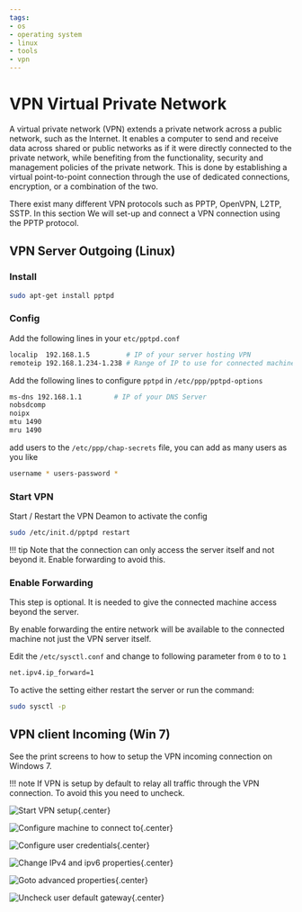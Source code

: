 ```yaml
---
tags:
- os
- operating system
- linux
- tools
- vpn
---
```

# VPN Virtual Private Network

A virtual private network (VPN) extends a private network across a public network, such as the Internet. It enables a computer to send and receive data across shared or public networks as if it were directly connected to the private network, while benefiting from the functionality, security and management policies of the private network. This is done by establishing a virtual point-to-point connection through the use of dedicated connections, encryption, or a combination of the two.

There exist many different VPN protocols such as PPTP, OpenVPN, L2TP, SSTP. In this section We will set-up and connect a VPN connection using the PPTP protocol.

## VPN Server Outgoing (Linux)

### Install

``` bash
sudo apt-get install pptpd
```

### Config

Add the following lines in your `etc/pptpd.conf`

``` bash title="/etc/pptpd.conf"
localip  192.168.1.5         # IP of your server hosting VPN
remoteip 192.168.1.234-1.238 # Range of IP to use for connected machines
```

Add the following lines to configure `pptpd` in `/etc/ppp/pptpd-options`

``` bash title="/etc/ppp/pptpd-options"
ms-dns 192.168.1.1        # IP of your DNS Server
nobsdcomp
noipx
mtu 1490
mru 1490
```

add users to the `/etc/ppp/chap-secrets` file, you can add as many users as you like

``` bash title="/etc/ppp/chap-secrets"
username * users-password *
```

### Start VPN

Start / Restart the VPN Deamon to activate the config

``` bash
sudo /etc/init.d/pptpd restart
```

!!! tip
    Note that the connection can only access the server itself and not beyond it. Enable forwarding to avoid this.

### Enable Forwarding

This step is optional. It is needed to give the connected machine access beyond the server.

By enable forwarding the entire network will be available to the connected machine not just the VPN server itself.

Edit the `/etc/sysctl.conf` and change to following parameter from `0` to to `1`

``` bash title="/etc/sysctl.conf"
net.ipv4.ip_forward=1
```

To active the setting either restart the server or run the command:

``` bash
sudo sysctl -p
```

## VPN client Incoming (Win 7)

See the print screens to how to setup the VPN incoming connection on Windows 7.

!!! note
    If VPN is setup by default to relay all traffic through the VPN connection. To avoid this you need to uncheck.

![Start VPN setup](img/vpn_1.png){.center}

![Configure machine to connect to](img/vpn_2.png){.center}

![Configure user credentials](img/vpn_3.png){.center}

![Change IPv4 and ipv6 properties](img/vpn_4.png){.center}

![Goto advanced properties](img/vpn_5.png){.center}

![Uncheck user default gateway](img/vpn_6.png){.center}

